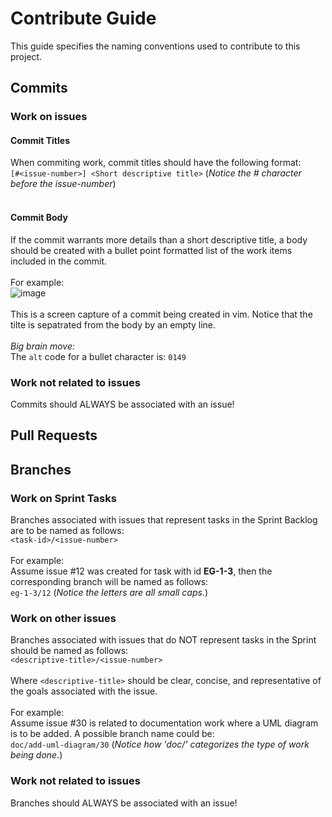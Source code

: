 # Contribute Guide
This guide specifies the naming conventions used to contribute to this project.

## Commits
### Work on issues
#### Commit Titles
When commiting work, commit titles should have the following format:
<br>
`[#<issue-number>] <Short descriptive title>` (*Notice the # character before the issue-number*)
<br><br>
#### Commit Body
If the commit warrants more details than a short descriptive title, a body should be created with a bullet point formatted list of the work items included in the commit.
<br><br>
For example:
<br>
![image](https://user-images.githubusercontent.com/19224656/136252194-08672a72-ada7-47f8-a636-fa91c27b5ced.png)
<br><br>
This is a screen capture of a commit being created in vim. Notice that the tilte is sepatrated from the body by an empty line.
<br><br>
*Big brain move:*<br>
The `alt` code for a bullet character is: `0149`
### Work not related to issues
Commits should ALWAYS be associated with an issue!

## Pull Requests

## Branches
### Work on Sprint Tasks
Branches associated with issues that represent tasks in the Sprint Backlog are to be named as follows:
<br>
`<task-id>/<issue-number>`
<br><br>
For example:<br>
Assume issue #12 was created for task with id **EG-1-3**, then the corresponding branch will be named as follows:
<br>
`eg-1-3/12` (*Notice the letters are all small caps.*)
### Work on other issues
Branches associated with issues that do NOT represent tasks in the Sprint should be named as follows:
<br>
`<descriptive-title>/<issue-number>`
<br><br>
Where `<descriptive-title>` should be clear, concise, and representative of the goals associated with the issue.
<br><br>
For example:<br>
Assume issue #30 is related to documentation work where a UML diagram is to be added. A possible branch name could be:<br>
`doc/add-uml-diagram/30` (*Notice how 'doc/' categorizes the type of work being done.*)
### Work not related to issues
Branches should ALWAYS be associated with an issue!
